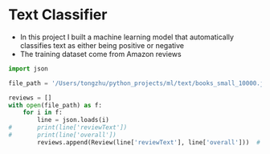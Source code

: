 # Text Classifier
- In this project I built a machine learning model that automatically classifies text as either being positive or negative 
- The training dataset come from Amazon reviews
```Python
import json

file_path = '/Users/tongzhu/python_projects/ml/text/books_small_10000.json'

reviews = []
with open(file_path) as f:
    for i in f:
        line = json.loads(i)
#       print(line['reviewText'])
#       print(line['overall'])
        reviews.append(Review(line['reviewText'], line['overall']))  # Review(text, score)
```

